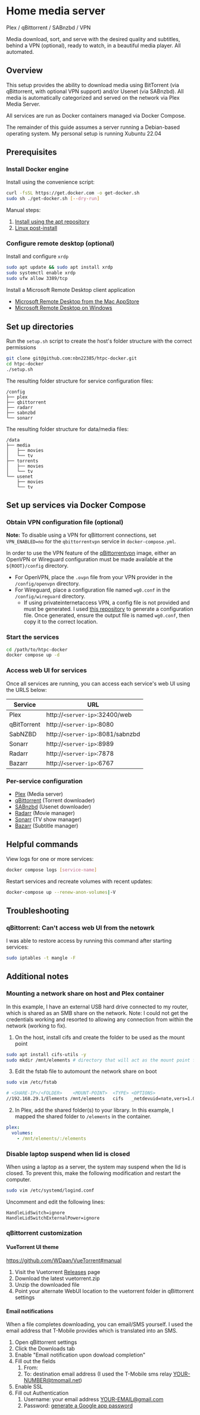 # Home media server

Plex / qBittorrent / SABnzbd / VPN

Media download, sort, and serve with the desired quality and subtitles, behind
a VPN (optional), ready to watch, in a beautiful media player. All automated.

## Overview

This setup provides the ability to download media using BitTorrent (via
qBittorrent, with optional VPN support) and/or Usenet (via SABnzbd). All media
is automatically categorized and served on the network via Plex Media Server.

All services are run as Docker containers managed via Docker Compose.

The remainder of this guide assumes a server running a Debian-based operating
system. My personal setup is running Xubuntu 22.04

## Prerequisites

### Install Docker engine

Install using the convenience script:

```bash
curl -fsSL https://get.docker.com -o get-docker.sh
sudo sh ./get-docker.sh [--dry-run]
```

Manual steps:

1. [Install using the apt repository](https://docs.docker.com/engine/install/ubuntu/#install-using-the-repository)
1. [Linux post-install](https://docs.docker.com/engine/install/linux-postinstall/)

### Configure remote desktop (optional)

Install and configure `xrdp`

```bash
sudo apt update && sudo apt install xrdp
sudo systemctl enable xrdp
sudo ufw allow 3389/tcp
```

Install a Microsoft Remote Desktop client application

- [Microsoft Remote Desktop from the Mac AppStore](https://apps.apple.com/us/app/microsoft-remote-desktop/id1295203466?mt=12)
- [Microsoft Remote Desktop on Windows](https://apps.microsoft.com/store/detail/9WZDNCRFJ3PS?hl=en-us&gl=US&rtc=1)

## Set up directories

Run the `setup.sh` script to create the host's folder structure with the
correct permissions

```bash
git clone git@github.com:nbn22385/htpc-docker.git
cd htpc-docker
./setup.sh
```

The resulting folder structure for service configuration files:

```
/config
├── plex
├── qbittorrent
├── radarr
├── sabnzbd
└── sonarr
```

The resulting folder structure for data/media files:

```
/data
├── media
│   ├── movies
│   └── tv
├── torrents
│   ├── movies
│   └── tv
└── usenet
    ├── movies
    └── tv
```

## Set up services via Docker Compose

### Obtain VPN configuration file (optional)

**Note:** To disable using a VPN for qBittorrent connections, set
`VPN_ENABLED=no` for the `qbittorrentvpn` service in `docker-compose.yml`.

In order to use the VPN feature of the
[qBittorrentvpn](https://hub.docker.com/r/dyonr/qbittorrentvpn) image, either
an OpenVPN or Wireguard configuration must be made available at the
`${ROOT}/config` directory.

- For OpenVPN, place the `.ovpn` file from your VPN provider in the `/config/openvpn` directory.
- For Wireguard, place a configuration file named `wg0.conf` in the `/config/wireguard` directory.
  - If using privateinternetaccess VPN, a config file is not provided and must
    be generated. I used [this repository](https://github.com/hsand/pia-wg#linux-debianubuntu)
    to generate a configuration file. Once generated, ensure the output file is named
    `wg0.conf`, then copy it to the correct location.

### Start the services

```bash
cd /path/to/htpc-docker
docker compose up -d
```

### Access web UI for services

Once all services are running, you can access each service's web UI using the
URLS below:

| Service     | URL                               |
| ----------- | --------------------------------- |
| Plex        | http://`<server-ip>`:32400/web    |
| qBitTorrent | http://`<server-ip>`:8080         |
| SabNZBD     | http://`<server-ip>`:8081/sabnzbd |
| Sonarr      | http://`<server-ip>`:8989         |
| Radarr      | http://`<server-ip>`:7878         |
| Bazarr      | http://`<server-ip>`:6767         |

### Per-service configuration

- [Plex](https://trash-guides.info/Plex/Tips/Plex-media-server/) (Media server)
- [qBittorrent](https://trash-guides.info/Downloaders/qBittorrent/Basic-Setup/) (Torrent downloader)
- [SABnzbd](https://trash-guides.info/Downloaders/SABnzbd/Basic-Setup/) (Usenet downloader)
- [Radarr](https://trash-guides.info/Radarr/) (Movie manager)
- [Sonarr](https://trash-guides.info/Sonarr/) (TV show manager)
- [Bazarr](https://trash-guides.info/Bazarr/Setup-Guide/) (Subtitle manager)

## Helpful commands

View logs for one or more services:

```bash
docker compose logs [service-name]
```

Restart services and recreate volumes with recent updates:

```bash
docker-compose up --renew-anon-volumes|-V
```

## Troubleshooting

### qBittorrent: Can't access web UI from the netowrk

I was able to restore access by running this command after starting services:

```bash
sudo iptables -t mangle -F
```

## Additional notes

### Mounting a network share on host and Plex container

In this example, I have an external USB hard drive connected to my router,
which is shared as an SMB share on the network. Note: I could not get the
credentials working and resorted to allowing any connection from within the
network (working to fix).

1. On the host, install cifs and create the folder to be used as the mount
   point

```bash
sudo apt install cifs-utils -y
sudo mkdir /mnt/elements # directory that will act as the mount point for the SMB share
```

3. Edit the fstab file to automount the network share on boot

```bash
sudo vim /etc/fstab
```

```bash
# <SHARE-IP>/<FOLDER>    <MOUNT-POINT>  <TYPE> <OPTIONS>                <BACKUP> <FSCK>
//192.168.29.1/Elements /mnt/elements   cifs   _netdevuid=nate,vers=1.0 0        0
```

2. In Plex, add the shared folder(s) to your library. In this example, I mapped
   the shared folder to `/elements` in the container.

```yml
plex:
  volumes:
    - /mnt/elements/:/elements
```

### Disable laptop suspend when lid is closed

When using a laptop as a server, the system may suspend when the lid is closed.
To prevent this, make the following modification and restart the computer.

```bash
sudo vim /etc/systemd/logind.conf
```

Uncomment and edit the following lines:

```text
HandleLidSwitch=ignore
HandleLidSwitchExternalPower=ignore
```

### qBittorrent customization

#### VueTorrent UI theme

https://github.com/WDaan/VueTorrent#manual

1. Visit the Vuetorrent [Releases](https://github.com/WDaan/VueTorrent/releases) page
1. Download the latest vuetorrent.zip
1. Unzip the downloaded file
1. Point your alternate WebUI location to the vuetorrent folder in qBittorrent settings

#### Email notifications

When a file completes downloading, you can email/SMS yourself. I used the email
address that T-Mobile provides which is translated into an SMS.

1. Open qBittorrent settings
1. Click the Downloads tab
1. Enable "Email notification upon dowload completion"
1. Fill out the fields
   1. From: <any text>
   1. To: destination email address (I used the T-Mobile sms relay <YOUR-NUMBER@tmomail.net>)
1. Enable SSL
1. Fill out Authentication
   1. Username: your email address <YOUR-EMAIL@gmail.com>
   1. Password: [generate a Google app password](https://myaccount.google.com/apppasswords)

